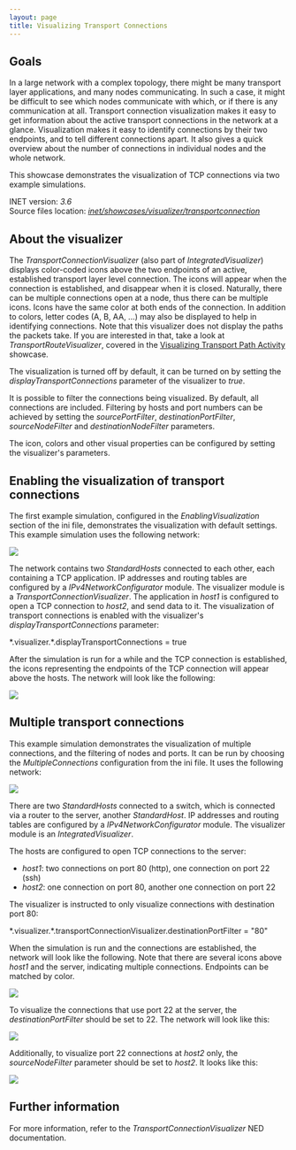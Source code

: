 ```yaml
---
layout: page
title: Visualizing Transport Connections
---
```


## Goals

In a large network with a complex topology, there might be many
transport layer applications, and many nodes communicating. In such a
case, it might be difficult to see which nodes communicate with which,
or if there is any communication at all. Transport connection
visualization makes it easy to get information about the active
transport connections in the network at a glance. Visualization makes it
easy to identify connections by their two endpoints, and to tell
different connections apart. It also gives a quick overview about the
number of connections in individual nodes and the whole network.

This showcase demonstrates the visualization of TCP connections via two
example simulations.

INET version: <var>3.6</var><br>
Source files location: <a href="https://github.com/inet-framework/inet-showcases/tree/master/visualizer/transportconnection" target="_blank"><var>inet/showcases/visualizer/transportconnection</var></a>

## About the visualizer

The <var>TransportConnectionVisualizer</var> (also part of
<var>IntegratedVisualizer</var>) displays color-coded icons above the
two endpoints of an active, established transport layer level
connection. The icons will appear when the connection is established,
and disappear when it is closed. Naturally, there can be multiple
connections open at a node, thus there can be multiple icons. Icons have
the same color at both ends of the connection. In addition to colors,
letter codes (A, B, AA, ...) may also be displayed to help in
identifying connections. Note that this visualizer does not display the
paths the packets take. If you are interested in that, take a look at
<var>TransportRouteVisualizer</var>, covered in the <a href="../transportpathactivity" target="_blank">Visualizing Transport Path Activity</a> showcase.

The visualization is turned off by default, it can be turned on by
setting the <var>displayTransportConnections</var> parameter of the
visualizer to <var>true</var>.

It is possible to filter the connections being visualized. By default,
all connections are included. Filtering by hosts and port numbers can be
achieved by setting the <var>sourcePortFilter</var>,
<var>destinationPortFilter</var>, <var>sourceNodeFilter</var> and
<var>destinationNodeFilter</var> parameters.

The icon, colors and other visual properties can be configured by
setting the visualizer's parameters.

## Enabling the visualization of transport connections

The first example simulation, configured in the
<var>EnablingVisualization</var> section of the ini file, demonstrates
the visualization with default settings. This example simulation uses
the following network: 

<img class="screen" src="simplenetwork.png">

The network contains two <var>StandardHosts</var> connected to each
other, each containing a TCP application. IP addresses and routing
tables are configured by a <var>IPv4NetworkConfigurator</var> module.
The visualizer module is a <var>TransportConnectionVisualizer</var>. The
application in <var>host1</var> is configured to open a TCP connection
to <var>host2</var>, and send data to it. The visualization of transport
connections is enabled with the visualizer's
<var>displayTransportConnections</var> parameter:

<p><div class="snippet">
*.visualizer.*.displayTransportConnections = true
</div></p>

After the simulation is run for a while and the TCP connection is
established, the icons representing the endpoints of the TCP connection
will appear above the hosts. The network will look like the following:

<img class="screen" src="simpleconnection.png">

## Multiple transport connections

This example simulation demonstrates the visualization of multiple
connections, and the filtering of nodes and ports. It can be run by
choosing the <var>MultipleConnections</var> configuration from the ini
file. It uses the following network:

<img class="screen" src="complexnetwork.png">

There are two <var>StandardHosts</var> connected to a switch, which is
connected via a router to the server, another <var>StandardHost</var>.
IP addresses and routing tables are configured by a
<var>IPv4NetworkConfigurator</var> module. The visualizer module is an
<var>IntegratedVisualizer</var>.

The hosts are configured to open TCP connections to the server:

-   <var>host1</var>: two connections on port 80 (http), one connection
    on port 22 (ssh)
-   <var>host2</var>: one connection on port 80, another one connection
    on port 22

The visualizer is instructed to only visualize connections with
destination port 80:

<p><div class="snippet">
*.visualizer.*.transportConnectionVisualizer.destinationPortFilter = "80"
</div></p>

When the simulation is run and the connections are established, the
network will look like the following. Note that there are several icons
above <var>host1</var> and the server, indicating multiple connections.
Endpoints can be matched by color.

<img class="screen" src="port80.png">

To visualize the connections that use port 22 at the server, the
<var>destinationPortFilter</var> should be set to 22. The network will
look like this:

<img class="screen" src="port22.png">

Additionally, to visualize port 22 connections at <var>host2</var> only,
the <var>sourceNodeFilter</var> parameter should be set to
<var>host2</var>. It looks like this:

<img class="screen" src="port22host2.png"> <!--
To differentiate connections with the same icon color, capital letters are displayed on the icon.
-->

## Further information

For more information, refer to the
<var>TransportConnectionVisualizer</var> NED documentation.

